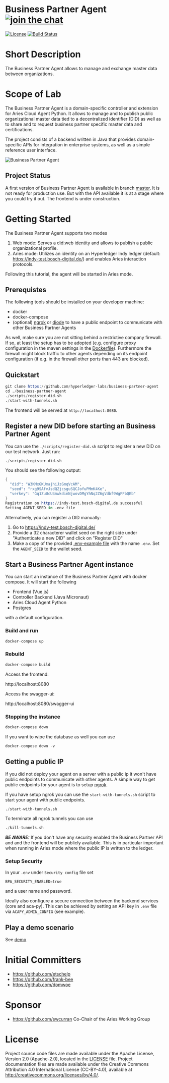 # Business Partner Agent [![join the chat][rocketchat-image]][rocketchat-url]

[rocketchat-url]: https://chat.hyperledger.org/channel/business-partner-agent
[rocketchat-image]: https://open.rocket.chat/images/join-chat.svg

[![License](https://img.shields.io/badge/License-Apache%202.0-blue.svg)](LICENSE)
[![Build Status](https://dev.azure.com/economy-of-things/Business-Partner-Agent/_apis/build/status/hyperledger-labs.business-partner-agent?branchName=master)](https://dev.azure.com/economy-of-things/Business-Partner-Agent/_build/latest?definitionId=79&branchName=master)

# Short Description
The Business Partner Agent allows to manage and exchange master data between organizations.

# Scope of Lab
The Business Partner Agent is a domain-specific controller and extension for Aries Cloud Agent Python. It allows to manage and to publish public organizational master data tied to a decentralized identifier (DID) as well as to share and to request business partner specific master data and certifications.

The project consists of a backend written in Java that provides domain-specific APIs for integration in enterprise systems, as well as a simple reference user interface.

![Business Partner Agent](./images/CompanyAgentDesign.png "Business Partner Agent")

## Project Status

A first version of Business Partner Agent is available in branch
[master](https://github.com/hyperledger-labs/organizational-agent/tree/master).
It is not ready for production use. But with the API available it is at a stage
where you could try it out. The frontend is under construction.

# Getting Started

The Business Partner Agent supports two modes
1. Web mode: Serves a did:web identity and allows to publish a public organizational profile.
2. Aries mode: Utilizes an identity on an Hyperledger Indy ledger (default: https://indy-test.bosch-digital.de/) and enables Aries interaction protocols.

Following this tutorial, the agent will be started in Aries mode.

## Prerequistes

The following tools should be installed on your developer machine:
- docker
- docker-compose
- (optional) [ngrok](https://ngrok.com/) or [diode](https://support.diode.io/) to have a public endpoint to communicate with other Business Partner Agents

As well, make sure you are not sitting behind a restrictive company firewall.
If so, at least the setup has to be adopted (e.g. configure proxy configuration in the maven settings in the [Dockerfile](./Dockerfile)).
Furthermore the firewall might block traffic to other agents depending on its endpoint configuration (if e.g. in the firewall other ports than 443 are blocked).

## Quickstart

```s
git clone https://github.com/hyperledger-labs/business-partner-agent
cd ./business-partner-agent
./scripts/register-did.sh
./start-with-tunnels.sh
```
The frontend will be served at `http://localhost:8080`.


## Register a new DID before starting an Business Partner Agent

You can use the `./scripts/register-did.sh` script to register a new DID on our test network.
Just run:

```s
./scripts/register-did.sh
```

You should see the following output:
```s
{
  "did": "W3KMxGKUmajhiJzGmqVcAM",
  "seed": "rxg9SAfvJsdQZjcsguSQCJofuPMmK4Ke",
  "verkey": "Gq1ZuUcU4mwkdinNjwovDMgYhNq2Z6gVdbf9WgFFbQEb"
}
Registration on https://indy-test.bosch-digital.de successful
Setting AGENT_SEED in .env file
```

Alternatively, you can register a DID manually:

1. Go to https://indy-test.bosch-digital.de/
2. Provide a 32 characterer wallet seed on the right side under "Authenticate a new DID" and click on "Register DID"
3. Make a copy of the provided [.env-example file](.env-example) with the name `.env`. Set the `AGENT_SEED` to the wallet seed.

## Start a Business Partner Agent instance

You can start an instance of the Business Partner Agent with docker compose. It will start the following
- Frontend (Vue.js)
- Controller Backend (Java Micronaut)
- Aries Cloud Agent Python
- Postgres

with a default configuration.

### Build and run
```s
docker-compose up
```

### Rebuild
```s
docker-compose build
```

Access the frontend:

http://localhost:8080

Access the swagger-ui:

http://localhost:8080/swagger-ui

### Stopping the instance
```s
docker-compose down
```

If you want to wipe the database as well you can use

```s
docker-compose down -v
```

## Getting a public IP
If you did not deploy your agent on a server with a public ip it won't have public endpoints to communicate with other agents.
A simple way to get public endpoints for your agent is to setup [ngrok](https://ngrok.com/).

If you have setup ngrok you can use the `start-with-tunnels.sh` script to start your agent with public endpoints.
```s
./start-with-tunnels.sh
```
To terminate all ngrok tunnels you can use
```s
./kill-tunnels.sh
```

***BE AWARE:*** If you don't have any security enabled the Business Partner API and and the frontend will be publicly available. This is in particular important when running in Aries mode where the public IP is written to the ledger.

### Setup Security

In your `.env` under `Security config` file set
```s
BPA_SECURITY_ENABLED=true
```
and a user name and password.

Ideally also configure a secure connection between the backend services (core and aca-py).
This can be achieved by setting an API key in `.env` file via `ACAPY_ADMIN_CONFIG` (see example).

## Play a demo scenario

See [demo](./demo.md)

# Initial Committers
- https://github.com/etschelp
- https://github.com/frank-bee
- https://github.com/domwoe

# Sponsor
- https://github.com/swcurran Co-Chair of the Aries Working Group

# License

Project source code files are made available under the Apache License, Version 2.0 (Apache-2.0), located in the [LICENSE](LICENSE) file. Project documentation files are made available under the Creative Commons Attribution 4.0 International License (CC-BY-4.0), available at http://creativecommons.org/licenses/by/4.0/.
